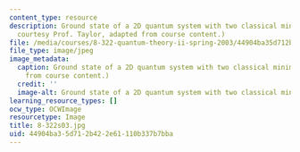 ```yaml
---
content_type: resource
description: Ground state of a 2D quantum system with two classical minima. (Graphic
  courtesy Prof. Taylor, adapted from course content.)
file: /media/courses/8-322-quantum-theory-ii-spring-2003/44904ba35d712b422e61110b337b7bba_8-322s03.jpg
file_type: image/jpeg
image_metadata:
  caption: Ground state of a 2D quantum system with two classical minima. (Image adapted
    from course content.)
  credit: ''
  image-alt: Ground state of a 2D quantum system with two classical minima.
learning_resource_types: []
ocw_type: OCWImage
resourcetype: Image
title: 8-322s03.jpg
uid: 44904ba3-5d71-2b42-2e61-110b337b7bba
---
```

